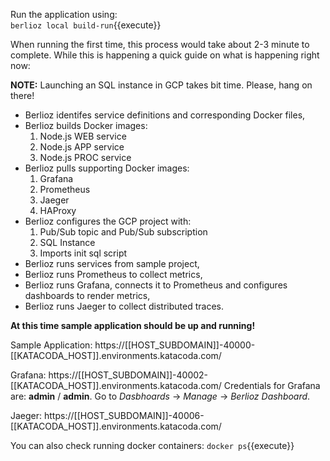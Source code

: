 Run the application using:  
`berlioz local build-run`{{execute}}

When running the first time, this process would take about 2-3 minute to complete. While this is happening a quick guide on what is happening right now:

**NOTE:** Launching an SQL instance in GCP takes bit time. Please, hang on there!

* Berlioz identifes service definitions and corresponding Docker files,
* Berlioz builds Docker images:
  1. Node.js WEB service
  2. Node.js APP service
  3. Node.js PROC service
* Berlioz pulls supporting Docker images:
  1. Grafana
  2. Prometheus
  3. Jaeger
  4. HAProxy
* Berlioz configures the GCP project with:
  1. Pub/Sub topic and Pub/Sub subscription
  2. SQL Instance
  3. Imports init sql script
* Berlioz runs services from sample project,
* Berlioz runs Prometheus to collect metrics,
* Berlioz runs Grafana, connects it to Prometheus and configures dashboards to render metrics,
* Berlioz runs Jaeger to collect distributed traces.

**At this time sample application should be up and running!**

Sample Application: https://[[HOST_SUBDOMAIN]]-40000-[[KATACODA_HOST]].environments.katacoda.com/

Grafana: https://[[HOST_SUBDOMAIN]]-40002-[[KATACODA_HOST]].environments.katacoda.com/
Credentials for Grafana are: **admin** / **admin**. Go to *Dasbhoards* -> *Manage* -> *Berlioz Dashboard*.

Jaeger: https://[[HOST_SUBDOMAIN]]-40006-[[KATACODA_HOST]].environments.katacoda.com/


You can also check running docker containers:
`docker ps`{{execute}}
